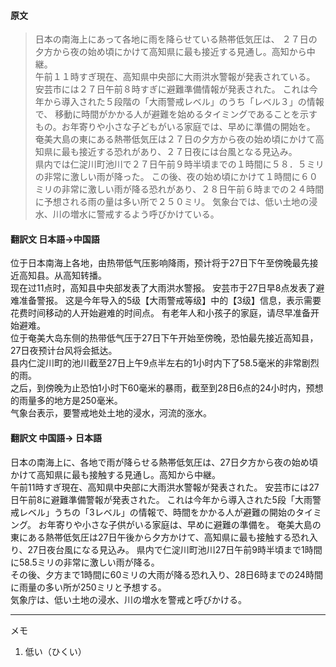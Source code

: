 #### 原文
>日本の南海上にあって各地に雨を降らせている熱帯低気圧は、
２７日の夕方から夜の始め頃にかけて高知県に最も接近する見通し。高知から中継。  
午前１１時すぎ現在、高知県中央部に大雨洪水警報が発表されている。
安芸市には２７日午前８時すぎに避難準備情報が発表された。
これは今年から導入された５段階の「大雨警戒レベル」のうち「レベル３」の情報で、
移動に時間がかかる人が避難を始めるタイミングであることを示すもの。お年寄りや小さな子どもがいる家庭では、早めに準備の開始を。  
奄美大島の東にある熱帯低気圧は２７日の夕方から夜の始め頃にかけて高知県に最も接近する恐れがあり、２７日夜には台風となる見込み。  
県内では仁淀川町池川で２７日午前９時半頃までの１時間に５８．５ミリの非常に激しい雨が降った。
この後、夜の始め頃にかけて１時間に６０ミリの非常に激しい雨が降る恐れがあり、２８日午前６時までの２４時間に予想される雨の量は多い所で２５０ミリ。
気象台では、低い土地の浸水、川の増水に警戒するよう呼びかけている。

#### 翻訳文 日本語->中国語
位于日本南海上各地，由热带低气压影响降雨，预计将于27日下午至傍晚最先接近高知县。从高知转播。  
现在过11点时，高知县中央部发表了大雨洪水警报。
安芸市于27日早8点发表了避难准备警报。
这是今年导入的5级【大雨警戒等级】中的【3级】信息，表示需要花费时间移动的人开始避难的时间点。
有老年人和小孩子的家庭，请尽早准备开始避难。  
位于奄美大岛东侧的热带低气压于27日下午开始至傍晚，恐怕最先接近高知县，27日夜预计台风将会抵达。  
县内仁淀川町的池川截至27日上午9点半左右的1小时内下了58.5毫米的非常剧烈的雨。  
之后，到傍晚为止恐怕1小时下60毫米的暴雨，截至到28日6点的24小时内，预想的雨量多的地方是250毫米。  
气象台表示，要警戒地处土地的浸水，河流的涨水。

#### 翻訳文 中国語-> 日本語
日本の南海上に、各地で雨が降らせる熱帯低気圧は、27日夕方から夜の始め頃かけて高知県に最も接触する見通し。高知から中継。  
午前11時すぎ現在、高知県中央部に大雨洪水警報が発表された。
安芸市には27日午前8に避難準備警報が発表された。
これは今年から導入された5段「大雨警戒レベル」うちの「3レベル」の情報で、時間をかかる人が避難の開始のタイミング。
お年寄りや小さな子供がいる家庭は、早めに避難の準備を。
奄美大島の東にある熱帯低気圧は27日午後から夕方かけて、高知県に最も接触する恐れ入り、27日夜台風になる見込み。
県内で仁淀川町池川27日午前9時半頃まで1時間に58.5ミリの非常に激しい雨が降る。  
その後、夕方まで1時間に60ミリの大雨が降る恐れ入り、28日6時までの24時間に雨量の多い所が250ミリと予想する。  
気象庁は、低い土地の浸水、川の増水を警戒と呼びかける。


***
メモ  
1. 低い（ひくい）
